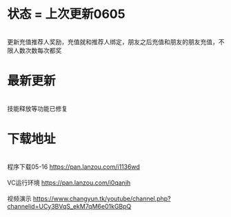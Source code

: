 

# 状态 = 上次更新0605
 
 
</br> 更新充值推荐人奖励，充值就和推荐人绑定，朋友之后充值和朋友的朋友充值，不限人数次数每次都奖</br>

# 最新更新

</br>技能释放等功能已修复</br>
 

# 下载地址 

</br>程序下载05-16 https://pan.lanzou.com/i1136wd</br>
</br>VC运行环境 https://pan.lanzou.com/i0qanih</br>
</br> 视频演示 https://www.changyun.tk/youtube/channel.php?channelid=UCy3BVqS_ekM7qM6e01kGBpQ</br>
 
